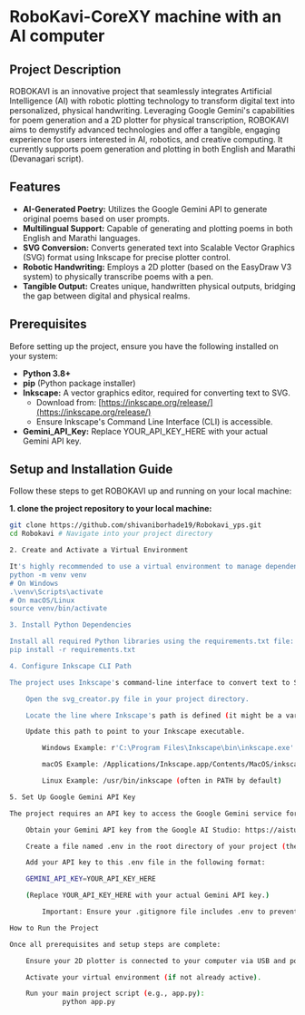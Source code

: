 # RoboKavi-CoreXY machine with an AI computer 


## Project Description

ROBOKAVI is an innovative project that seamlessly integrates Artificial Intelligence (AI) with robotic plotting technology to transform digital text into personalized, physical handwriting. Leveraging Google Gemini's capabilities for poem generation and a 2D plotter for physical transcription, ROBOKAVI aims to demystify advanced technologies and offer a tangible, engaging experience for users interested in AI, robotics, and creative computing. It currently supports poem generation and plotting in both English and Marathi (Devanagari script).

## Features

* **AI-Generated Poetry:** Utilizes the Google Gemini API to generate original poems based on user prompts.
* **Multilingual Support:** Capable of generating and plotting poems in both English and Marathi languages.
* **SVG Conversion:** Converts generated text into Scalable Vector Graphics (SVG) format using Inkscape for precise plotter control.
* **Robotic Handwriting:** Employs a 2D plotter (based on the EasyDraw V3 system) to physically transcribe poems with a pen.
* **Tangible Output:** Creates unique, handwritten physical outputs, bridging the gap between digital and physical realms.

## Prerequisites

Before setting up the project, ensure you have the following installed on your system:

* **Python 3.8+**
* **pip** (Python package installer)
* **Inkscape:** A vector graphics editor, required for converting text to SVG.
    * Download from: [https://inkscape.org/release/](https://inkscape.org/release/)
    * Ensure Inkscape's Command Line Interface (CLI) is accessible.
* **Gemini_API_Key:**  Replace YOUR_API_KEY_HERE with your actual Gemini API key.

## Setup and Installation Guide

Follow these steps to get ROBOKAVI up and running on your local machine:



**1. clone the project repository to your local machine:**
```bash
git clone https://github.com/shivaniborhade19/Robokavi_yps.git
cd Robokavi # Navigate into your project directory

2. Create and Activate a Virtual Environment

It's highly recommended to use a virtual environment to manage dependencies:
python -m venv venv
# On Windows
.\venv\Scripts\activate
# On macOS/Linux
source venv/bin/activate

3. Install Python Dependencies

Install all required Python libraries using the requirements.txt file:
pip install -r requirements.txt

4. Configure Inkscape CLI Path

The project uses Inkscape's command-line interface to convert text to SVG. You need to ensure the svg_creator.py script knows where to find Inkscape's executable.

    Open the svg_creator.py file in your project directory.

    Locate the line where Inkscape's path is defined (it might be a variable like INKSCAPE_PATH or part of a subprocess.run command).

    Update this path to point to your Inkscape executable.

        Windows Example: r'C:\Program Files\Inkscape\bin\inkscape.exe'

        macOS Example: /Applications/Inkscape.app/Contents/MacOS/inkscape

        Linux Example: /usr/bin/inkscape (often in PATH by default)

5. Set Up Google Gemini API Key

The project requires an API key to access the Google Gemini service for poem generation.

    Obtain your Gemini API key from the Google AI Studio: https://aistudio.google.com/

    Create a file named .env in the root directory of your project (the same directory as your main script, e.g., main.py).

    Add your API key to this .env file in the following format:

    GEMINI_API_KEY=YOUR_API_KEY_HERE

    (Replace YOUR_API_KEY_HERE with your actual Gemini API key.)

        Important: Ensure your .gitignore file includes .env to prevent your API key from being accidentally committed to your public repository.

How to Run the Project

Once all prerequisites and setup steps are complete:

    Ensure your 2D plotter is connected to your computer via USB and powered on.

    Activate your virtual environment (if not already active).

    Run your main project script (e.g., app.py):
             python app.py
